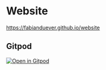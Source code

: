 # Website

https://fabianduever.github.io/website


## Gitpod

[![Open in Gitpod](https://gitpod.io/button/open-in-gitpod.svg)](https://gitpod.io/#https://github.com/FabianDuever/website)
